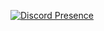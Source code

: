 [![Discord Presence](https://lanyard.cnrad.dev/api/1290478829168623616?idleMessage=Coding%20CSharp%20or%20Python...&hideDiscrim=true&borderRadius=30px)](https://discord.com/users/1290478829168623616)
